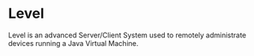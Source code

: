 # Level
Level is an advanced Server/Client System used to remotely administrate devices running a Java Virtual Machine.
